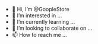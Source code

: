 - 👋 Hi, I’m @GoopleStore
- 👀 I’m interested in ...
- 🌱 I’m currently learning ...
- 💞️ I’m looking to collaborate on ...
- 📫 How to reach me ...

<!---
GoopleStore/GoopleStore is a ✨ special ✨ repository because its `README.md` (this file) appears on your GitHub profile.
You can click the Preview link to take a look at your changes.
--->
